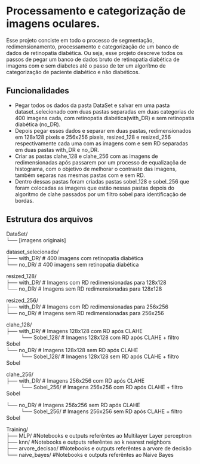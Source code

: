 # Processamento e categorização de imagens oculares.
Esse projeto conciste em todo o processo de segmentação, redimensionamento, processamento e 
categorização de um banco de dados de retinopatia diabética. Ou seja, esse projeto descreve 
todos os passos de pegar um banco de dados bruto de retinopatia diabética de imagens com e 
sem diabetes até o passo de ter um algorítmo de categorização de paciente diabético e não 
diabéticos.

## Funcionalidades

- Pegar todos os dados da pasta DataSet e salvar em uma pasta dataset_selecionado com duas pastas separadas em duas categorias de 400 imagens cada, com retinopatia diabética(with_DR) e sem retinopatia diabética (no_DR).
- Depois pegar esses dados e separar em duas pastas, redimensionados em 128x128 pixels e 256x256 pixels, resized_128 e resized_256 respectivamente cada uma com as imagens com e sem RD separadas em duas pastas with_DR e no_DR.
- Criar as pastas clahe_128 e clahe_256 com as imagens de redimensionadas após passarem por um processo de equalizaçõa de histograma, com o objetivo de melhorar o contraste das imagens, também separas nas mesmas pastas com e sem RD.
- Dentro dessas pastas foram criadas pastas sobel_128 e sobel_256 que foram colocadas as imagens que estão nessas pastas depois do algorítmo de clahe passados por um filtro sobel para identificação de bordas.


## Estrutura dos arquivos

DataSet/  
└── [imagens originais]

dataset_selecionado/  
├── with_DR/ # 400 imagens com retinopatia diabética  
└── no_DR/ # 400 imagens sem retinopatia diabética  

resized_128/  
├── with_DR/ # Imagens com RD redimensionadas para 128x128  
└── no_DR/ # Imagens sem RD redimensionadas para 128x128  

resized_256/  
├── with_DR/ # Imagens com RD redimensionadas para 256x256  
└── no_DR/ # Imagens sem RD redimensionadas para 256x256  
    
clahe_128/  
├── with_DR/ # Imagens 128x128 com RD após CLAHE  
&nbsp;&nbsp;&nbsp;&nbsp;&nbsp;&nbsp;&nbsp;&nbsp;&nbsp;&nbsp;└── Sobel_128/ # Imagens 128x128 com RD após CLAHE + filtro Sobel  
└── no_DR/ # Imagens 128x128 sem RD após CLAHE  
&nbsp;&nbsp;&nbsp;&nbsp;&nbsp;&nbsp;&nbsp;&nbsp;&nbsp;&nbsp;└── Sobel_128/ # Imagens 128x128 sem RD após CLAHE + filtro Sobel  

clahe_256/  
├── with_DR/ # Imagens 256x256 com RD após CLAHE  
&nbsp;&nbsp;&nbsp;&nbsp;&nbsp;&nbsp;&nbsp;&nbsp;&nbsp;&nbsp;└── Sobel_256/ # Imagens 256x256 com RD após CLAHE + filtro Sobel  


└── no_DR/ # Imagens 256x256 sem RD após CLAHE  
&nbsp;&nbsp;&nbsp;&nbsp;&nbsp;&nbsp;&nbsp;&nbsp;&nbsp;&nbsp;└── Sobel_256/ # Imagens 256x256 sem RD após CLAHE + filtro Sobel  

Training/  
├── MLP/ #Notebooks e outputs referêntes ao Multilayer Layer perceptron  
├──  knn/ #Notebooks e outputs referêntes ao k nearest neighbors  
├── arvore_decisao/ #Notebooks e outputs referêntes a arvore de decisão  
└── naive_bayes/ #Notebooks e outputs referêntes ao Naive Bayes  
